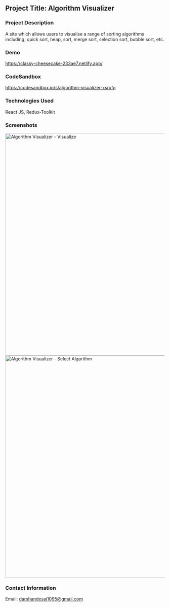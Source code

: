 ## Project Title: Algorithm Visualizer

### Project Description
A site which allows users to visualise a range of sorting algorithms including; quick sort, heap, sort, merge sort, selection sort, bubble sort, etc.

### Demo
https://classy-cheesecake-233ae7.netlify.app/

### CodeSandbox
https://codesandbox.io/s/algorithm-visualizer-xsrxfq

### Technologies Used
React JS, Redux-Toolkit

### Screenshots
<img width="700" alt="Algorithm Visualizer - Visualize" src="https://github.com/darshandesai1095/algorithms-visualization/assets/43254178/6047d760-ccc7-4eb2-8ba3-e14b2c6c90f9">
<img width="700" alt="Algorithm Visualizer - Select Algorithm" src="https://github.com/darshandesai1095/algorithms-visualization/assets/43254178/8fdf9cda-fefa-4821-8fad-1bb70ac9bfef">

### Contact Information
Email: darshandesai1095@gmail.com
